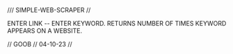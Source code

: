 /// SIMPLE-WEB-SCRAPER //

ENTER LINK -- ENTER KEYWORD.
RETURNS NUMBER OF TIMES KEYWORD APPEARS ON A WEBSITE.

// GOOB // 04-10-23 //
